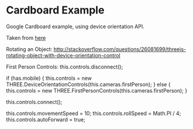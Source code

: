 Cardboard Example
=================

Google Cardboard example, using device orientation API.

Taken from [here](http://vr.chromeexperiments.com/example.html)

Rotating an Object:
http://stackoverflow.com/questions/26081699/threejs-rotating-object-with-device-orientation-control

First Person Controls:
this.controls.disconnect();

if (has.mobile) {
  this.controls = new THREE.DeviceOrientationControls(this.cameras.firstPerson);
} else {
  this.controls = new THREE.FirstPersonControls(this.cameras.firstPerson);
}

this.controls.connect();

this.controls.movementSpeed = 10;
this.controls.rollSpeed = Math.PI / 4;
this.controls.autoForward = true;
